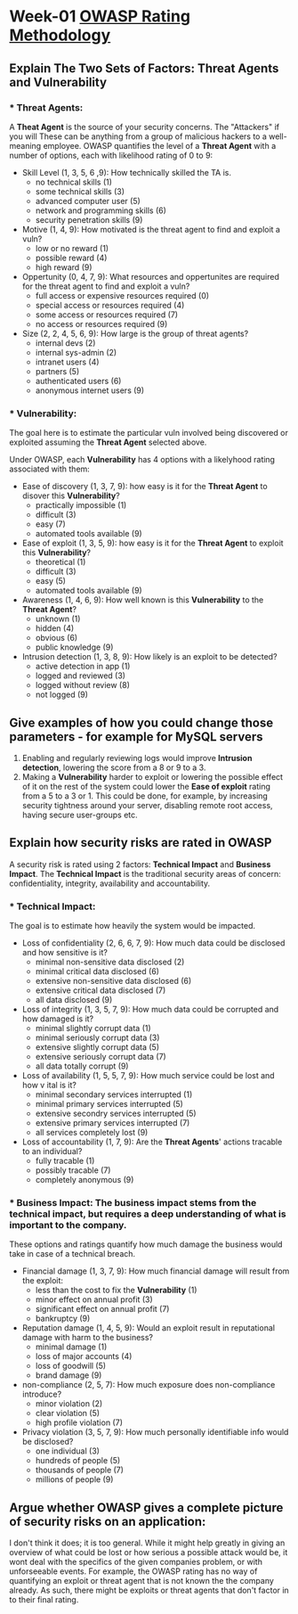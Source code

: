 # Week-01 [OWASP Rating Methodology](https://www.owasp.org/index.php/OWASP_Risk_Rating_Methodology)
## Explain The Two Sets of Factors: __Threat Agents__ and __Vulnerability__
### * Threat Agents:
A __Theat Agent__ is the source of your security concerns. The "Attackers" if you will
These can be anything from a group of malicious hackers to a well-meaning employee.
OWASP quantifies the level of a __Threat Agent__ with a number of options, each with likelihood rating of 0 to 9:

* Skill Level (1, 3, 5, 6 ,9): How technically skilled the TA is.
	* no technical skills (1)
	* some technical skills (3)
	* advanced computer user (5)
	* network and programming skills (6)
	* security penetration skills (9)
* Motive (1, 4, 9): How motivated is the threat agent to find and exploit a vuln?
	* low or no reward (1)
	* possible reward (4)
	* high reward (9)
* Oppertunity (0, 4, 7, 9): What resources and oppertunites are required for the threat agent to find and exploit a vuln?
	* full access or expensive resources required (0)
	* special access or resources required (4)
	* some access or resources required (7)
	* no access or resources required (9)
* Size (2, 2, 4, 5, 6, 9): How large is the group of threat agents?
	* internal devs (2)
	* internal sys-admin (2)
	* intranet users (4)
	* partners (5)
	* authenticated users (6)
	* anonymous internet users (9)

### * Vulnerability:
The goal here is to estimate the particular vuln involved being discovered or 
exploited assuming the __Threat Agent__ selected above.
		
Under OWASP, each __Vulnerability__ has 4 options with a likelyhood rating associated with them:
* Ease of discovery (1, 3, 7, 9): how easy is it for the __Threat Agent__ to disover this __Vulnerability__?
	* practically impossible (1)
	* difficult (3)
	* easy (7)
	* automated tools available (9)
* Ease of exploit (1, 3, 5, 9): how easy is it for the __Threat Agent__ to exploit this __Vulnerability__?
	* theoretical (1)
	* difficult (3)
	* easy (5)
	* automated tools available (9)
* Awareness (1, 4, 6, 9): How well known is this __Vulnerability__ to the __Threat Agent__?
	* unknown (1)
	* hidden (4)
	* obvious (6)
	* public knowledge (9)
* Intrusion detection (1, 3, 8, 9): How likely is an exploit to be detected?
	* active detection in app (1)
	* logged and reviewed (3)
	* logged without review (8)
	* not logged (9)

## Give examples of how you could change those parameters - for example for MySQL servers
1. Enabling and regularly reviewing logs would improve __Intrusion detection__, lowering the score from a 8 or 9 to a 3.
2. Making a __Vulnerability__ harder to exploit or lowering the possible effect of it on the rest of the system could lower the __Ease of exploit__ rating from a 5 to a 3 or 1. This could be done, for example, by increasing security tightness around your server, disabling remote root access, having secure user-groups etc.

## Explain how security risks are rated in OWASP
A security risk is rated using 2 factors: __Technical Impact__ and __Business Impact__.
The __Technical Impact__ is the traditional security areas of concern: confidentiality, integrity, availability and accountability.

### * __Technical Impact__: 
The goal is to estimate how heavily the system would be impacted.

* Loss of confidentiality (2, 6, 6, 7, 9): How much data could be disclosed and how sensitive is it?
	* minimal non-sensitive data disclosed (2)
	* minimal critical data disclosed (6)
	* extensive non-sensitive data disclosed (6)
	* extensive critical data disclosed (7)
	* all data disclosed (9)
* Loss of integrity (1, 3, 5, 7, 9): How much data could be corrupted and how damaged is it?
	* minimal slightly corrupt data (1)
	* minimal seriously corrupt data (3)
	* extensive slightly corrupt data (5)
	* extensive seriously corrupt data (7)
	* all data totally corrupt (9)
* Loss of availability (1, 5, 5, 7, 9): How much service could be lost and how v ital is it?
	* minimal secondary services interrupted (1)
	* minimal primary services interrupted (5)
	* extensive secondry services interrupted (5)
	* extensive primary services interrupted (7)
	* all services completely lost (9)
* Loss of accountability (1, 7, 9): Are the __Threat Agents__' actions tracable to an individual?
	* fully tracable (1)
	* possibly tracable (7)
	* completely anonymous (9)

### * __Business Impact__: The business impact stems from the technical impact, but requires a deep understanding of what is important to the company.
These options and ratings quantify how much damage the business would take in case of a technical breach.

* Financial damage (1, 3, 7, 9): How much financial damage will result from the exploit:
	* less than the cost to fix the __Vulnerability__ (1)
	* minor effect on annual profit (3)
	* significant effect on annual profit (7)
	* bankruptcy (9)
* Reputation damage (1, 4, 5, 9): Would an exploit result in reputational damage with harm to the business?
	* minimal damage (1)
	* loss of major accounts (4)
	* loss of goodwill (5)
	* brand damage (9)
* non-compliance (2, 5, 7): How much exposure does non-compliance introduce?
	* minor violation (2)
	* clear violation (5)
	* high profile violation (7)
* Privacy violation (3, 5, 7, 9): How much personally identifiable info would be disclosed?
	* one individual (3)
	* hundreds of people (5)
	* thousands of people (7)
	* millions of people (9)

## Argue whether OWASP gives a complete picture of security risks on an application:
I don't think it does; it is too general.
While it might help greatly in giving an overview of what could be lost or how serious a possible attack would be, it wont deal with the specifics of the given companies problem, or with unforseeable events. 
For example, the OWASP rating has no way of quantifying an exploit or threat agent that is not known the the company already. 
As such, there might be exploits or threat agents that don't factor in to their final rating.
		
